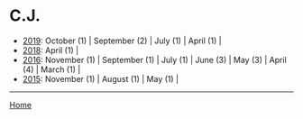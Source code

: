# C.J.

  * [2019](./c-j-2019.md): 
      October (1) | 
      September (2) | 
      July (1) | 
      April (1) | 
  * [2018](./c-j-2018.md): 
      April (1) | 
  * [2016](./c-j-2016.md): 
      November (1) | 
      September (1) | 
      July (1) | 
      June (3) | 
      May (3) | 
      April (4) | 
      March (1) | 
  * [2015](./c-j-2015.md): 
      November (1) | 
      August (1) | 
      May (1) | 

----

[Home](../)
